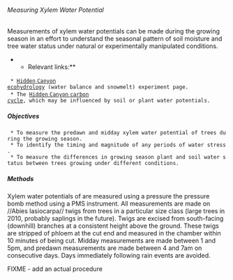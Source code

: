 ###### Measuring Xylem Water Potential

Measurements of xylem water potentials can be made during the growing
season in an effort to understand the seasonal pattern of soil moisture
and tree water status under natural or experimentally manipulated
conditions.

-   -   Relevant links:\*\*

` * `[`Hidden` `Canyon`
`ecohydrology`](hc_ecohydrology:overview "wikilink")` (water balance and snowmelt) experiment page.`\
` * The `[`Hidden` `Canyon` `carbon`
`cycle`](hc_carboncycle:overview "wikilink")`, which may be influenced by soil or plant water potentials.`

##### Objectives

` * To measure the predawn and midday xylem water potential of trees during the growing season.`\
` * To identify the timing and magnitude of any periods of water stress.`\
` * To measure the differences in growing season plant and soil water status between trees growing under different conditions.`

##### Methods

Xylem water potentials of are measured using a pressure the pressure
bomb method using a PMS instrument. All measurements are made on //Abies
lasiocarpa// twigs from trees in a particular size class (large trees in
2010, probably saplings in the future). Twigs are excised from
south-facing (downhill) branches at a consistent height above the
ground. These twigs are stripped of phloem at the cut end and measured
in the chamber within 10 minutes of being cut. Midday measurements are
made between 1 and 5pm, and predawn measurements are made between 4 and
7am on consecutive days. Days immediately following rain events are
avoided.

FIXME - add an actual procedure
